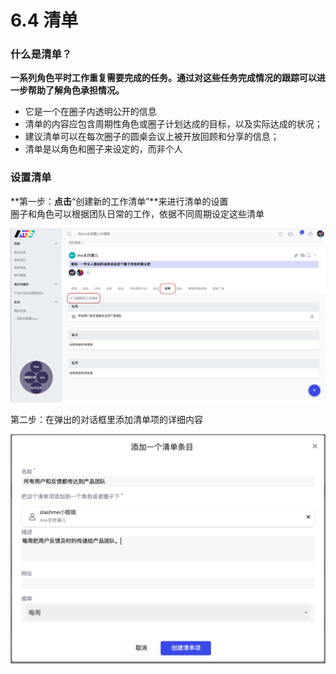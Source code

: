 # 6.4 清单

### 什么是清单？

**一系列角色平时工作重复需要完成的任务。通过对这些任务完成情况的跟踪可以进一步帮助了解角色承担情况。**

* 它是一个在圈子内透明公开的信息
* 清单的内容应包含周期性角色或圈子计划达成的目标，以及实际达成的状况； 
* 建议清单可以在每次圈子的圆桌会议上被开放回顾和分享的信息； 
* 清单是以角色和圈子来设定的，而非个人

### **设置清单**

**第一步：**点击**“创建新的工作清单”**来进行清单的设置  
圈子和角色可以根据团队日常的工作，依据不同周期设定这些清单

![&#x521B;&#x5EFA;&#x6E05;&#x5355;&#x6309;&#x94AE;](../../.gitbook/assets/5-5-1.png)

第二步：在弹出的对话框里添加清单项的详细内容

![&#x6E05;&#x5355;&#x9879;&#x5BF9;&#x8BDD;&#x6846;](../../.gitbook/assets/5-5-2.png)


